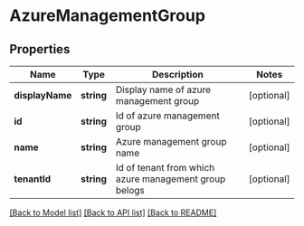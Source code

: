 # AzureManagementGroup

## Properties
Name | Type | Description | Notes
------------ | ------------- | ------------- | -------------
**displayName** | **string** | Display name of azure management group | [optional] 
**id** | **string** | Id of azure management group | [optional] 
**name** | **string** | Azure management group name | [optional] 
**tenantId** | **string** | Id of tenant from which azure management group belogs | [optional] 

[[Back to Model list]](../README.md#documentation-for-models) [[Back to API list]](../README.md#documentation-for-api-endpoints) [[Back to README]](../README.md)


